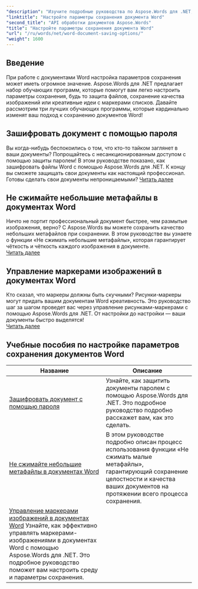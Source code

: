 ```yaml
---
"description": "Изучите подробные руководства по Aspose.Words для .NET, которые помогут вам настроить параметры сохранения документов Word, включая защиту паролем, сохранение качества изображений и управление маркерами изображений."
"linktitle": "Настройте параметры сохранения документа Word"
"second_title": "API обработки документов Aspose.Words"
"title": "Настройте параметры сохранения документа Word"
"url": "/ru/words/net/word-document-saving-options/"
"weight": 1600
---
```


## Введение

При работе с документами Word настройка параметров сохранения может иметь огромное значение. Aspose.Words для .NET предлагает набор обучающих программ, которые помогут вам легко настроить параметры сохранения, будь то защита файлов, сохранение качества изображений или креативные идеи с маркерами списков. Давайте рассмотрим три лучших обучающих программы, которые кардинально изменят ваш подход к сохранению документов Word!  

## Зашифровать документ с помощью пароля  
Вы когда-нибудь беспокоились о том, что кто-то тайком заглянет в ваши документы? Попрощайтесь с несанкционированным доступом с помощью защиты паролем! В этом руководстве показано, как зашифровать файлы Word с помощью Aspose.Words для .NET. К концу вы сможете защищать свои документы как настоящий профессионал. Готовы сделать свои документы непроницаемыми? [Читать далее](./encrypt-document-with-password-protect/)  

## Не сжимайте небольшие метафайлы в документах Word  
Ничто не портит профессиональный документ быстрее, чем размытые изображения, верно? С Aspose.Words вы можете сохранить качество небольших метафайлов при сохранении. В этом руководстве вы узнаете о функции «Не сжимать небольшие метафайлы», которая гарантирует чёткость и чёткость каждого изображения в документе.  
[Читать далее](./do-not-compress-small-metafiles-word-documents/)  

## Управление маркерами изображений в документах Word  
Кто сказал, что маркеры должны быть скучными? Рисунки-маркеры могут придать вашим документам Word креативность. Это руководство шаг за шагом проведет вас через управление рисунками-маркерами с помощью Aspose.Words для .NET. От настройки до настройки — ваши документы быстро выделятся!  
[Читать далее](./manage-picture-bullet/)  

 ## Учебные пособия по настройке параметров сохранения документов Word
| Название | Описание |
| --- | --- |
| [Зашифровать документ с помощью пароля](./encrypt-document-with-password-protect/) | Узнайте, как защитить документы паролем с помощью Aspose.Words для .NET. Это подробное руководство подробно расскажет вам, как это сделать. |
| [Не сжимайте небольшие метафайлы в документах Word](./do-not-compress-small-metafiles-word-documents/) | В этом руководстве подробно описан процесс использования функции «Не сжимать малые метафайлы», гарантирующий сохранение целостности и качества ваших документов на протяжении всего процесса сохранения. |
| [Управление маркерами изображений в документах Word](./manage-picture-bullet/) Узнайте, как эффективно управлять маркерами-изображениями в документах Word с помощью Aspose.Words для .NET. Это подробное руководство поможет вам настроить среду и параметры сохранения. |